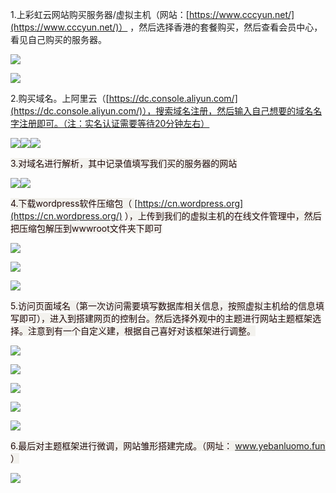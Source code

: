 1.上彩虹云网站购买服务器/虚拟主机（网站：[https://www.cccyun.net/](https://www.cccyun.net/)） ，然后选择香港的套餐购买，然后查看会员中心，看见自己购买的服务器。

![](https://cdn.nlark.com/yuque/0/2024/png/49967934/1730282636756-1072d2ea-4b76-4d04-9c8e-ba91b9ddb5ab.png)

![](https://cdn.nlark.com/yuque/0/2024/png/49967934/1730282651341-a9435708-a7b5-41b8-88d7-281f50d44575.png)



2.购买域名。上阿里云（[https://dc.console.aliyun.com/](https://dc.console.aliyun.com/)），搜索域名注册，然后输入自己想要的域名名字注册即可。（注：实名认证需要等待20分钟左右）

![](https://cdn.nlark.com/yuque/0/2024/png/49967934/1730282676555-eb311f41-fc53-4532-b5d8-79d9728bb1f1.png)![](https://cdn.nlark.com/yuque/0/2024/png/49967934/1730282684568-c553c444-8e50-4e6a-9fb4-23731a908cb8.png)![](https://cdn.nlark.com/yuque/0/2024/png/49967934/1730282714011-7b6c4df5-720e-4d98-82aa-01d3af0e6a81.png)

<font style="color:rgb(31, 9, 9);background-color:rgb(243, 242, 238);">3.对域名进行解析，其中记录值填写我们买的服务器的网站</font>

![](https://cdn.nlark.com/yuque/0/2024/png/49967934/1730282749153-f163aba6-fd0b-42c9-ada6-57347ec47f5a.png)![](https://cdn.nlark.com/yuque/0/2024/png/49967934/1730282758179-71604f6f-50aa-4b45-9603-b73d0c1b06df.png)

<font style="color:rgb(31, 9, 9);background-color:rgb(243, 242, 238);">4.下载wordpress软件压缩包（ </font>[https://cn.wordpress.org](https://cn.wordpress.org/) <font style="color:rgb(31, 9, 9);background-color:rgb(243, 242, 238);">），上传到我们的虚拟主机的在线文件管理中，然后把压缩包解压到wwwroot文件夹下即可</font>

![](https://cdn.nlark.com/yuque/0/2024/png/49967934/1730367385767-50f908ab-2bab-41ae-afdc-da9afcefee53.png)

![](https://cdn.nlark.com/yuque/0/2024/png/49967934/1730367737134-84517bb1-b8cd-4102-835c-a16435c0592a.png)

![](https://cdn.nlark.com/yuque/0/2024/png/49967934/1730367796446-e9edeff9-fd8f-4a95-9d3c-74dcf7f3406a.png)

<font style="color:rgb(31, 9, 9);background-color:rgb(243, 242, 238);">5.访问页面域名（第一次访问需要填写数据库相关信息，按照虚拟主机给的信息填写即可），进入到搭建网页的控制台。然后选择外观中的主题进行网站主题框架选择。注意到有一个自定义建，根据自己喜好对该框架进行调整。</font>

![](https://cdn.nlark.com/yuque/0/2024/png/49967934/1730368798107-288b0b78-2e8c-4365-ac60-fc495dc3565e.png)

![](https://cdn.nlark.com/yuque/0/2024/png/49967934/1730368022619-9493d4f4-4b58-44d7-8ec8-ed234449be68.png)

![](https://cdn.nlark.com/yuque/0/2024/png/49967934/1730368055524-f317c16d-d341-4ed0-9a79-881f2b5016d4.png)

![](https://cdn.nlark.com/yuque/0/2024/png/49967934/1730368117164-6b00ddb7-4ae5-4e01-85bc-c72ffd932d24.png)

![](https://cdn.nlark.com/yuque/0/2024/png/49967934/1730368413197-9f7f3c12-05bd-4b67-831a-5b0e7e03cb49.png)

<font style="color:rgb(31, 9, 9);background-color:rgb(243, 242, 238);">6.最后对主题框架进行微调，网站雏形搭建完成。（网址： www.yebanluomo.fun ）</font>

![](https://cdn.nlark.com/yuque/0/2024/png/49967934/1730282820034-076d89c6-9a43-43b3-8101-b413027e0e80.png)

